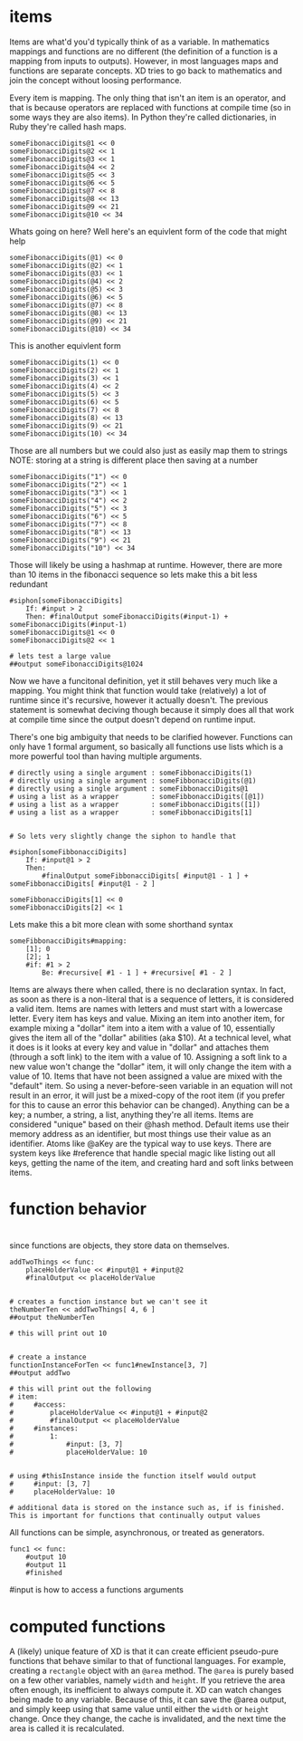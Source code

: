 # items

Items are what'd you'd typically think of as a variable. In mathematics mappings and functions are no different (the definition of a function is a mapping from inputs to outputs). However, in most languages maps and functions are separate concepts. XD tries to go back to mathematics and join the concept without loosing performance.

Every item is mapping. The only thing that isn't an item is an operator, and that is because operators are replaced with functions at compile time (so in some ways they are also items). In Python they're called dictionaries, in Ruby they're called hash maps.
```
someFibonacciDigits@1 << 0
someFibonacciDigits@2 << 1
someFibonacciDigits@3 << 1
someFibonacciDigits@4 << 2
someFibonacciDigits@5 << 3
someFibonacciDigits@6 << 5
someFibonacciDigits@7 << 8
someFibonacciDigits@8 << 13
someFibonacciDigits@9 << 21
someFibonacciDigits@10 << 34
```
Whats going on here? Well here's an equivlent form of the code that might help
```
someFibonacciDigits(@1) << 0
someFibonacciDigits(@2) << 1
someFibonacciDigits(@3) << 1
someFibonacciDigits(@4) << 2
someFibonacciDigits(@5) << 3
someFibonacciDigits(@6) << 5
someFibonacciDigits(@7) << 8
someFibonacciDigits(@8) << 13
someFibonacciDigits(@9) << 21
someFibonacciDigits(@10) << 34
```
This is another equivlent form
```
someFibonacciDigits(1) << 0
someFibonacciDigits(2) << 1
someFibonacciDigits(3) << 1
someFibonacciDigits(4) << 2
someFibonacciDigits(5) << 3
someFibonacciDigits(6) << 5
someFibonacciDigits(7) << 8
someFibonacciDigits(8) << 13
someFibonacciDigits(9) << 21
someFibonacciDigits(10) << 34
```
Those are all numbers but we could also just as easily map them to strings
NOTE: storing at a string is different place then saving at a number
```
someFibonacciDigits("1") << 0
someFibonacciDigits("2") << 1
someFibonacciDigits("3") << 1
someFibonacciDigits("4") << 2
someFibonacciDigits("5") << 3
someFibonacciDigits("6") << 5
someFibonacciDigits("7") << 8
someFibonacciDigits("8") << 13
someFibonacciDigits("9") << 21
someFibonacciDigits("10") << 34
```
Those will likely be using a hashmap at runtime. However, there are more than 10 items in the fibonacci sequence so lets make this a bit less redundant
```
#siphon[someFibonacciDigits]
    If: #input > 2
    Then: #finalOutput someFibonacciDigits(#input-1) + someFibonacciDigits(#input-1)
someFibonacciDigits@1 << 0
someFibonacciDigits@2 << 1

# lets test a large value
##output someFibonacciDigits@1024
```
Now we have a funcitonal definition, yet it still behaves very much like a mapping. You might think that function would take (relatively) a lot of runtime since it's recursive, however it actually doesn't. The previous statement is somewhat deciving though because it simply does all that work at compile time since the output doesn't depend on runtime input.

There's one big ambiguity that needs to be clarified however. Functions can only have 1 formal argument, so basically all functions use lists which is a more powerful tool than having multiple arguments.
```
# directly using a single argument : someFibbonacciDigits(1)
# directly using a single argument : someFibbonacciDigits(@1)
# directly using a single argument : someFibbonacciDigits@1
# using a list as a wrapper        : someFibbonacciDigits([@1])
# using a list as a wrapper        : someFibbonacciDigits([1])
# using a list as a wrapper        : someFibbonacciDigits[1]


# So lets very slightly change the siphon to handle that

#siphon[someFibbonacciDigits]
    If: #input@1 > 2
    Then:
        #finalOutput someFibbonacciDigits[ #input@1 - 1 ] + someFibbonacciDigits[ #input@1 - 2 ]
        
someFibbonacciDigits[1] << 0
someFibbonacciDigits[2] << 1

```

Lets make this a bit more clean with some shorthand syntax

```
someFibbonacciDigits#mapping:
    [1]; 0
    [2]; 1
    #if: #1 > 2 
        Be: #recursive[ #1 - 1 ] + #recursive[ #1 - 2 ]
```

Items are always there when called, there is no declaration syntax. In fact, as soon as there is a non-literal that is a sequence of letters, it is considered a valid item. Items are names with letters and must start with a lowercase letter. Every item has keys and value. Mixing an item into another item, for example mixing a "dollar" item into a item with a value of 10, essentially gives the item all of the "dollar" abilities (aka $10). At a technical level, what it does is it looks at every key and value in "dollar" and attaches them (through a soft link) to the item with a value of 10. Assigning a soft link to a new value won't change the "dollar" item, it will only change the item with a value of 10. Items that have not been assigned a value are mixed with the "default" item. So using a never-before-seen variable in an equation will not result in an error, it will just be a mixed-copy of the root item (if you prefer for this to cause an error this behavior can be changed). Anything can be a key; a number, a string, a list, anything they're all items. Items are considered "unique" based on their @hash method. Default items use their memory address as an identifier, but most things use their value as an identifier. Atoms like @aKey are the typical way to use keys. There are system keys like #reference that handle special magic like listing out all keys, getting the name of the item, and creating hard and soft links between items.



# 
# function behavior
# 

since functions are objects, they store data on themselves.

```XD
addTwoThings << func:
    placeHolderValue << #input@1 + #input@2
    #finalOutput << placeHolderValue


# creates a function instance but we can't see it
theNumberTen << addTwoThings[ 4, 6 ]
##output theNumberTen

# this will print out 10


# create a instance 
functionInstanceForTen << func1#newInstance[3, 7]
##output addTwo

# this will print out the following
# item:
#     #access:
#         placeHolderValue << #input@1 + #input@2
#         #finalOutput << placeHolderValue
#     #instances:
#         1:
#             #input: [3, 7]
#             placeHolderValue: 10


# using #thisInstance inside the function itself would output
#     #input: [3, 7]
#     placeHolderValue: 10

# additional data is stored on the instance such as, if is finished. This is important for functions that continually output values
```

All functions can be simple, asynchronous, or treated as generators.
```XD
func1 << func:
    #output 10
    #output 11
    #finished
```
#input is how to access a functions arguments


# computed functions
A (likely) unique feature of XD is that it can create efficient pseudo-pure functions that behave similar to that of functional languages. For example, creating a `rectangle` object with an `@area` method. The `@area` is purely based on a few other variables, namely `width` and `height`. If you retrieve the area often enough, its inefficient to always compute it. XD can watch changes being made to any variable. Because of this, it can save the @area output, and simply keep using that same value until either the `width` or `height` change. Once they change, the cache is invalidated, and the next time the area is called it is recalculated.